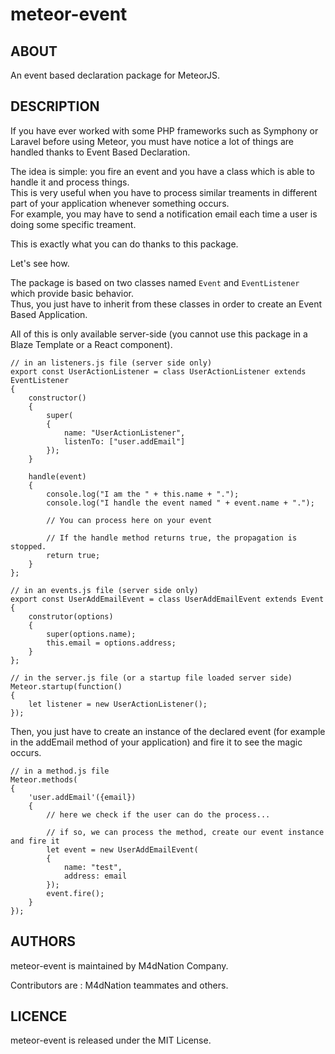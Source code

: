 # meteor-event

## ABOUT
An event based declaration package for MeteorJS.

## DESCRIPTION

If you have ever worked with some PHP frameworks such as Symphony or Laravel before using Meteor, you must have notice
a lot of things are handled thanks to Event Based Declaration.

The idea is simple: you fire an event and you have a class which is able to handle it and process things.   
This is very useful when you have to process similar treaments in different part of your application whenever something occurs.   
For example, you may have to send a notification email each time a user is doing some specific treament.

This is exactly what you can do thanks to this package.

Let's see how.

The package is based on two classes named `Event` and `EventListener` which provide basic behavior.   
Thus, you just have to inherit from these classes in order to create an Event Based Application.

All of this is only available server-side (you cannot use this package in a Blaze Template or a React component).

```
// in an listeners.js file (server side only)
export const UserActionListener = class UserActionListener extends EventListener
{
	constructor()
	{
		super(
		{
			name: "UserActionListener", 
			listenTo: ["user.addEmail"]
		});
	}

	handle(event)
	{
		console.log("I am the " + this.name + ".");
		console.log("I handle the event named " + event.name + ".");

		// You can process here on your event

		// If the handle method returns true, the propagation is stopped.
		return true;
	}
};

// in an events.js file (server side only)
export const UserAddEmailEvent = class UserAddEmailEvent extends Event
{
	construtor(options)
	{
		super(options.name);
		this.email = options.address;
	}
};

// in the server.js file (or a startup file loaded server side)
Meteor.startup(function()
{
	let listener = new UserActionListener();
});

```

Then, you just have to create an instance of the declared event (for example in the addEmail method of your application)
and fire it to see the magic occurs.

```
// in a method.js file 
Meteor.methods(
{
	'user.addEmail'({email}) 
  	{
		// here we check if the user can do the process...
		
		// if so, we can process the method, create our event instance and fire it
		let event = new UserAddEmailEvent(
		{
			name: "test",
			address: email
		});
		event.fire();
  	}
});
```

## AUTHORS

meteor-event is maintained by M4dNation Company.

Contributors are : M4dNation teammates and others.

## LICENCE

meteor-event is released under the MIT License.